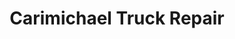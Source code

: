 ---
title: "Carimichael Truck Repair"
url: /chicago/carimichael-truck-repair/
shop: Autowerkstatt
---